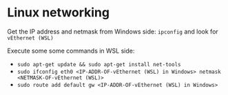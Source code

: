 # Linux networking

Get the IP address and netmask from Windows side: `ipconfig` and look for `vEthernet (WSL)`

Execute some some commands in WSL side:

- `sudo apt-get update && sudo apt-get install net-tools`
- `sudo ifconfig eth0 <IP-ADDR-OF-vEthernet (WSL) in Windows> netmask <NETMASK-OF-vEthernet (WSL)>`
- `sudo route add default gw <IP-ADDR-OF-vEthernet (WSL) in Windows>`
